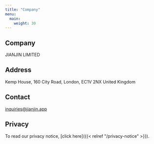 ```yaml
---
title: "Company"
menu:
  main:
    weight: 30
---
```


## Company

JIANJIN LIMITED

## Address

Kemp House,
160 City Road,
London,
EC1V 2NX
United Kingdom

## Contact

inquiries@jianjin.app

## Privacy

To read our privacy notice, [click here]({{< relref "/privacy-notice" >}}).
